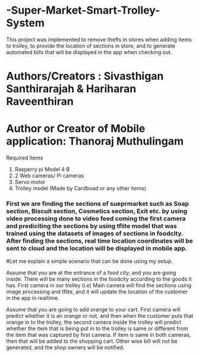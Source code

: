 # -Super-Market-Smart-Trolley-System

This project was implemented to remove thefts in stores when adding items to trolley, to provide the location of sections in store, and to generate automated bills that will  be displayed in the app when checking out.
 #     Authors/Creators : Sivasthigan Santhirarajah & Hariharan Raveenthiran
 #     Author or Creator of Mobile application: Thanoraj Muthulingam

 
 Required Items
 1. Rasperry pi Model 4 B
 2. 2 Web cameras/ Pi cameras
 3. Servo motor
 4. Trolley model (Made by Cardboad or any other items)
 
###  First we are finding the sections of sueprmarket such as Soap section, Biscuit section, Cosmetics section, Exit etc. by using video processing done to video feed coming the first camera and prediciting the sections by using tflite model that was trained using the datasets of images of sections in foodcity. After finding the sections, real time location coordinates will be sent to cloud and the location will be displayed in mobile app. 


#Let me explain a simple scenario that can be done using my setup.

Assume that you are at the entrance of a food city, and you are going inside. There will be many sections in the foodcity according to the goods it has. First camera in our trolley (i.e) Main camera will find the sections using image processing and tflite, and it will update the location of the customer in the app in realtime. 

Assume that you are going to add orange to your cart. First camera will predict whether it is an orange or not, and then when the customer puts that orange in to the trolley, the second camera inside the trolley will predict whether the item that is being put in to the trolley is same or different from the item that was captured by first camera. If  item is same in both cameras, then that will be added to the shopping cart. Other wise bill will not be generated, and the shop owners will be notified.
